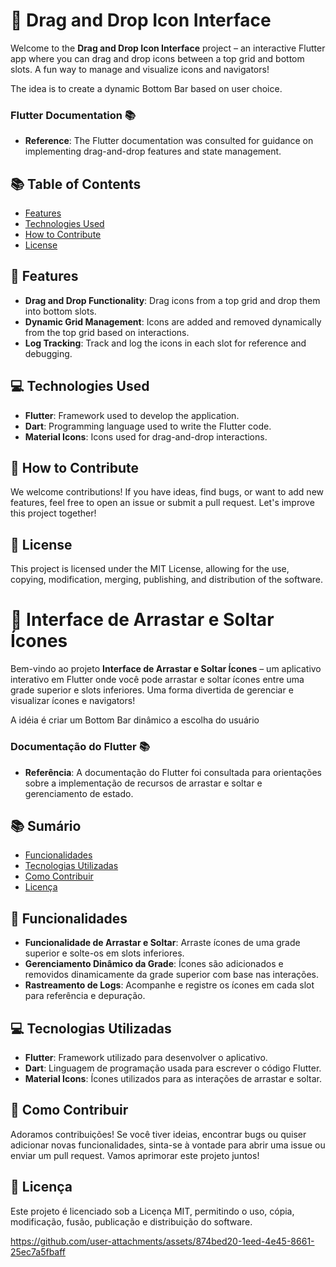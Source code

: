 # 🚀 **Drag and Drop Icon Interface**

Welcome to the **Drag and Drop Icon Interface** project – an interactive Flutter app where you can drag and drop icons between a top grid and bottom slots. A fun way to manage and visualize icons and navigators!

The idea is to create a dynamic Bottom Bar based on user choice.

### **Flutter Documentation** 📚
- **Reference**: The Flutter documentation was consulted for guidance on implementing drag-and-drop features and state management.

## 📚 **Table of Contents**

- [Features](#features)
- [Technologies Used](#technologies-used)
- [How to Contribute](#how-to-contribute)
- [License](#license)

## 🚀 Features

- **Drag and Drop Functionality**: Drag icons from a top grid and drop them into bottom slots.
- **Dynamic Grid Management**: Icons are added and removed dynamically from the top grid based on interactions.
- **Log Tracking**: Track and log the icons in each slot for reference and debugging.

## 💻 Technologies Used

- **Flutter**: Framework used to develop the application.
- **Dart**: Programming language used to write the Flutter code.
- **Material Icons**: Icons used for drag-and-drop interactions.

## 🤝 How to Contribute

We welcome contributions! If you have ideas, find bugs, or want to add new features, feel free to open an issue or submit a pull request. Let's improve this project together!

## 📜 License

This project is licensed under the MIT License, allowing for the use, copying, modification, merging, publishing, and distribution of the software.


# 🚀 **Interface de Arrastar e Soltar Ícones**

Bem-vindo ao projeto **Interface de Arrastar e Soltar Ícones** – um aplicativo interativo em Flutter onde você pode arrastar e soltar ícones entre uma grade superior e slots inferiores. 
Uma forma divertida de gerenciar e visualizar ícones e navigators!

A idéia é criar um Bottom Bar dinâmico a escolha do usuário

### **Documentação do Flutter** 📚
- **Referência**: A documentação do Flutter foi consultada para orientações sobre a implementação de recursos de arrastar e soltar e gerenciamento de estado.

## 📚 **Sumário**

- [Funcionalidades](#funcionalidades)
- [Tecnologias Utilizadas](#tecnologias-utilizadas)
- [Como Contribuir](#como-contribuir)
- [Licença](#licença)

## 🚀 Funcionalidades

- **Funcionalidade de Arrastar e Soltar**: Arraste ícones de uma grade superior e solte-os em slots inferiores.
- **Gerenciamento Dinâmico da Grade**: Ícones são adicionados e removidos dinamicamente da grade superior com base nas interações.
- **Rastreamento de Logs**: Acompanhe e registre os ícones em cada slot para referência e depuração.

## 💻 Tecnologias Utilizadas

- **Flutter**: Framework utilizado para desenvolver o aplicativo.
- **Dart**: Linguagem de programação usada para escrever o código Flutter.
- **Material Icons**: Ícones utilizados para as interações de arrastar e soltar.

## 🤝 Como Contribuir

Adoramos contribuições! Se você tiver ideias, encontrar bugs ou quiser adicionar novas funcionalidades, sinta-se à vontade para abrir uma issue ou enviar um pull request. Vamos aprimorar este projeto juntos!

## 📜 Licença

Este projeto é licenciado sob a Licença MIT, permitindo o uso, cópia, modificação, fusão, publicação e distribuição do software.


https://github.com/user-attachments/assets/874bed20-1eed-4e45-8661-25ec7a5fbaff



